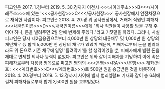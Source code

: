 피고인은 2017. 1.경부터 2019. 5. 30.경까지 이천시 <<<시아래주소>>>B<<</시아래주소>>>에 있는 '<<<공사현장>>>C<<</공사현장>>>' 공사현장에서 안전차장으로 재직한 사람이다.
피고인은 2018. 4. 20.경 위 공사현장에서, 거래처 직원인 피해자 <<<내국인이름>>>D<<</내국인이름>>>에게 "회사 직원들이 사용할 방을 구해 주어야 하니, 돈을 빌려주면 2일 안에 변제해 주겠다."라고 거짓말을 하였다.
그러나, 사실 피고인은 당시 제2금융권으로부터 4,000만 원 상당의 대출채무 및 1,000만 원 상당의 개인채무 등 합계 5,000만 원 상당의 채무가 있었기 때문에, 피해자로부터 돈을 빌리더라도 위 돈으로 기존 채무에 일명 '돌려막기'를 할 생각이었을 뿐, 피해자에게 빌린 돈을 제대로 변제할 의사나 능력이 없었다.
피고인은 위와 같이 피해자를 기망하여 이에 속은 피해자로부터 차용금 명목으로 피고인 명의의 <<<은행>>>RA<<</은행>>> 계좌(번호 : <<<계좌번호>>>E<<</계좌번호>>>)로 500만 원을 송금받은 것을 비롯하여 2018. 4. 20.경부터 2019. 5. 13.경까지 사이에 별지 범죄일람표 기재와 같이 총 6회에 걸쳐 피해자들로부터 합계 3,500만 원을 교부받았다.